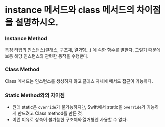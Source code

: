 # instance 메서드와 class 메서드의 차이점을 설명하시오.

### Instance Method

특정 타입의 인스턴스(클래스, 구조체, 열거형...) 에 속한 함수를 말한다. 그렇기 때문에 보통 해당 인스턴스와 관련한 동작을 수행한다.



### Class Method

Class 메서드는 인스턴스를 생성하지 않고 클래스 자체에 메서드 접근이 가능하다.

### Static Method와의 차이점

- 원래 static은 `override`가 불가능하지만, Swift에서 static을 `override`가 가능하게 만드려고 Class method를 만든 것.
- 이런 이유로 상속이 불가능한 구조체와 열거형엔 사용할 수 없다.